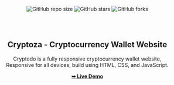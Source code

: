 <div align="center">
  
  ![GitHub repo size](https://img.shields.io/github/repo-size/subhadeepit/Cryptodo)
  ![GitHub stars](https://img.shields.io/github/stars/subhadeepit/Cryptodo?style=social)
  ![GitHub forks](https://img.shields.io/github/forks/subhadeepit/Cryptodo?style=social)


  <br />
  <br />

  <h2 align="center">Cryptoza - Cryptocurrency Wallet Website</h2>

  Cryptodo is a fully responsive cryptocurrency wallet website, <br />Responsive for all devices, build using HTML, CSS, and JavaScript.

  <a href="https://subhadeepit.github.io/Cryptodo/"><strong>➥ Live Demo</strong></a>

</div>

